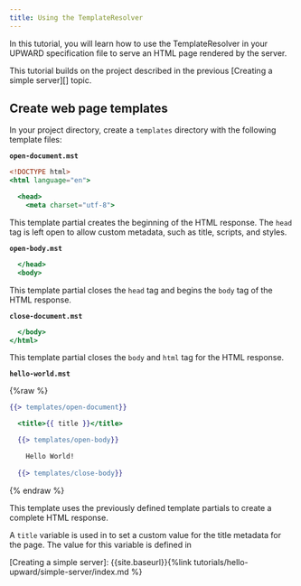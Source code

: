```yaml
---
title: Using the TemplateResolver
---
```


In this tutorial, you will learn how to use the TemplateResolver in your UPWARD specification file to serve an HTML page rendered by the server.

This tutorial builds on the project described in the previous [Creating a simple server][] topic.

## Create web page templates

In your project directory, create a `templates` directory with the following template files:

**`open-document.mst`**

``` mustache
<!DOCTYPE html>
<html language="en">

  <head>
    <meta charset="utf-8">
```

This template partial creates the beginning of the HTML response.
The `head` tag is left open to allow custom metadata, such as title, scripts, and styles.

**`open-body.mst`**

```mustache
  </head>
  <body>
```

This template partial closes the `head` tag and begins the `body` tag of the HTML response.

**`close-document.mst`**

```mustache
  </body>
</html>
```

This template partial closes the `body` and `html` tag for the HTML response.

**`hello-world.mst`**

{%raw %}
```mustache
{{> templates/open-document}}

  <title>{{ title }}</title>

  {{> templates/open-body}}

    Hello World!
  
  {{> templates/close-body}}
```
{% endraw %}

This template uses the previously defined template partials to create a complete HTML response.

A `title` variable is used in to set a custom value for the title metadata for the page.
The value for this variable is defined in 

[Creating a simple server]: {{site.baseurl}}{%link tutorials/hello-upward/simple-server/index.md %}
